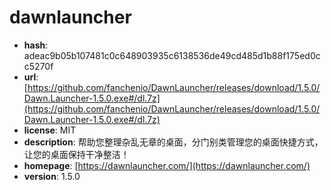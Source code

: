 # dawnlauncher

- **hash**: adeac9b05b107481c0c648903935c6138536de49cd485d1b88f175ed0cc5270f
- **url**: [https://github.com/fanchenio/DawnLauncher/releases/download/1.5.0/Dawn.Launcher-1.5.0.exe#/dl.7z](https://github.com/fanchenio/DawnLauncher/releases/download/1.5.0/Dawn.Launcher-1.5.0.exe#/dl.7z)
- **license**: MIT
- **description**: 帮助您整理杂乱无章的桌面，分门别类管理您的桌面快捷方式，让您的桌面保持干净整洁！
- **homepage**: [https://dawnlauncher.com/](https://dawnlauncher.com/)
- **version**: 1.5.0

